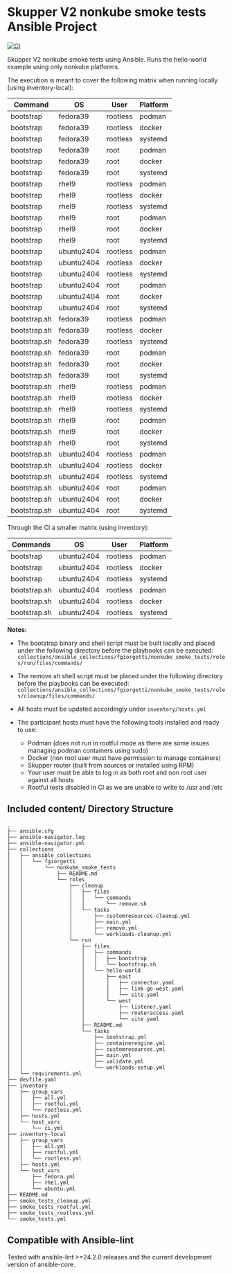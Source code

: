 
# Skupper V2 nonkube smoke tests Ansible Project

[![CI](https://github.com/fgiorgetti/nonkube-smoke-tests/actions/workflows/tests.yml/badge.svg)](https://github.com/fgiorgetti/nonkube-smoke-tests/actions/workflows/tests.yml)

Skupper V2 nonkube smoke tests using Ansible.
Runs the hello-world example using only nonkube platforms.

The execution is meant to cover the following matrix when running locally (using inventory-local):

|Command     |OS        |User    |Platform|
|------------|----------|--------|--------|
|bootstrap   |fedora39  |rootless|podman  |
|bootstrap   |fedora39  |rootless|docker  |
|bootstrap   |fedora39  |rootless|systemd |
|bootstrap   |fedora39  |root    |podman  |
|bootstrap   |fedora39  |root    |docker  |
|bootstrap   |fedora39  |root    |systemd |
|bootstrap   |rhel9     |rootless|podman  |
|bootstrap   |rhel9     |rootless|docker  |
|bootstrap   |rhel9     |rootless|systemd |
|bootstrap   |rhel9     |root    |podman  |
|bootstrap   |rhel9     |root    |docker  |
|bootstrap   |rhel9     |root    |systemd |
|bootstrap   |ubuntu2404|rootless|podman  |
|bootstrap   |ubuntu2404|rootless|docker  |
|bootstrap   |ubuntu2404|rootless|systemd |
|bootstrap   |ubuntu2404|root    |podman  |
|bootstrap   |ubuntu2404|root    |docker  |
|bootstrap   |ubuntu2404|root    |systemd |
|bootstrap.sh|fedora39  |rootless|podman  |
|bootstrap.sh|fedora39  |rootless|docker  |
|bootstrap.sh|fedora39  |rootless|systemd |
|bootstrap.sh|fedora39  |root    |podman  |
|bootstrap.sh|fedora39  |root    |docker  |
|bootstrap.sh|fedora39  |root    |systemd |
|bootstrap.sh|rhel9     |rootless|podman  |
|bootstrap.sh|rhel9     |rootless|docker  |
|bootstrap.sh|rhel9     |rootless|systemd |
|bootstrap.sh|rhel9     |root    |podman  |
|bootstrap.sh|rhel9     |root    |docker  |
|bootstrap.sh|rhel9     |root    |systemd |
|bootstrap.sh|ubuntu2404|rootless|podman  |
|bootstrap.sh|ubuntu2404|rootless|docker  |
|bootstrap.sh|ubuntu2404|rootless|systemd |
|bootstrap.sh|ubuntu2404|root    |podman  |
|bootstrap.sh|ubuntu2404|root    |docker  |
|bootstrap.sh|ubuntu2404|root    |systemd |

Through the CI a smaller matrix (using inventory):

|Commands    |OS        |User    |Platform|
|------------|----------|--------|--------|
|bootstrap   |ubuntu2404|rootless|podman  |
|bootstrap   |ubuntu2404|rootless|docker  |
|bootstrap   |ubuntu2404|rootless|systemd |
|bootstrap.sh|ubuntu2404|rootless|podman  |
|bootstrap.sh|ubuntu2404|rootless|docker  |
|bootstrap.sh|ubuntu2404|rootless|systemd |

**Notes:**

* The bootstrap binary and shell script must be built locally and placed under the following
  directory before the playbooks can be executed:
  `collections/ansible_collections/fgiorgetti/nonkube_smoke_tests/roles/run/files/commands/`

* The remove.sh shell script must be placed under the following
  directory before the playbooks can be executed:
  `collections/ansible_collections/fgiorgetti/nonkube_smoke_tests/roles/cleanup/files/commands/`

* All hosts must be updated accordingly under `inventory/hosts.yml`

* The participant hosts must have the following tools installed and ready to use:
  * Podman (does not run in rootful mode as there are some issues managing podman containers using sudo)
  * Docker (non root user must have permission to manage containers)
  * Skupper router (built from sources or installed using RPM)
  * Your user must be able to log in as both root and non root user against all hosts
  * Rootful tests disabled in CI as we are unable to write to /usr and /etc

## Included content/ Directory Structure

```
.
├── ansible.cfg
├── ansible-navigator.log
├── ansible-navigator.yml
├── collections
│   ├── ansible_collections
│   │   └── fgiorgetti
│   │       └── nonkube_smoke_tests
│   │           ├── README.md
│   │           └── roles
│   │               ├── cleanup
│   │               │   ├── files
│   │               │   │   └── commands
│   │               │   │       └── remove.sh
│   │               │   └── tasks
│   │               │       ├── customresources-cleanup.yml
│   │               │       ├── main.yml
│   │               │       ├── remove.yml
│   │               │       └── workloads-cleanup.yml
│   │               └── run
│   │                   ├── files
│   │                   │   ├── commands
│   │                   │   │   ├── bootstrap
│   │                   │   │   └── bootstrap.sh
│   │                   │   └── hello-world
│   │                   │       ├── east
│   │                   │       │   ├── connector.yaml
│   │                   │       │   ├── link-go-west.yaml
│   │                   │       │   └── site.yaml
│   │                   │       └── west
│   │                   │           ├── listener.yaml
│   │                   │           ├── routeraccess.yaml
│   │                   │           └── site.yaml
│   │                   ├── README.md
│   │                   └── tasks
│   │                       ├── bootstrap.yml
│   │                       ├── containerengine.yml
│   │                       ├── customresources.yml
│   │                       ├── main.yml
│   │                       ├── validate.yml
│   │                       └── workloads-setup.yml
│   └── requirements.yml
├── devfile.yaml
├── inventory
│   ├── group_vars
│   │   ├── all.yml
│   │   ├── rootful.yml
│   │   └── rootless.yml
│   ├── hosts.yml
│   └── host_vars
│       └── ci.yml
├── inventory-local
│   ├── group_vars
│   │   ├── all.yml
│   │   ├── rootful.yml
│   │   └── rootless.yml
│   ├── hosts.yml
│   └── host_vars
│       ├── fedora.yml
│       ├── rhel.yml
│       └── ubuntu.yml
├── README.md
├── smoke_tests_cleanup.yml
├── smoke_tests_rootful.yml
├── smoke_tests_rootless.yml
└── smoke_tests.yml
```

## Compatible with Ansible-lint

Tested with ansible-lint >=24.2.0 releases and the current development version of ansible-core.
